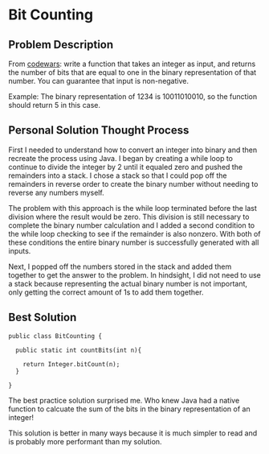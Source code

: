 # Bit Counting

## Problem Description

From [codewars](https://www.codewars.com/): write a function that takes an integer as input, and returns the number of bits that are equal to one in the binary representation of that number. You can guarantee that input is non-negative.

Example: The binary representation of 1234 is 10011010010, so the function should return 5 in this case.


## Personal Solution Thought Process

First I needed to understand how to convert an integer into binary and then recreate the process using Java. I began by creating a while loop to continue to divide the integer by 2 until it equaled zero and pushed the remainders into a stack. I chose a stack so that I could pop off the remainders in reverse order to create the binary number without needing to reverse any numbers myself. 

The problem with this approach is the while loop terminated before the last division where the result would be zero. This division is still necessary to complete the binary number calculation and I added a second condition to the while loop checking to see if the remainder is also nonzero. With both of these conditions the entire binary number is successfully generated with all inputs. 

Next, I popped off the numbers stored in the stack and added them together to get the answer to the problem. In hindsight, I did not need to use a stack because representing the actual binary number is not important, only getting the correct amount of 1s to add them together. 


## Best Solution

```
public class BitCounting {

  public static int countBits(int n){
    
    return Integer.bitCount(n);
  }
  
}
```

The best practice solution surprised me. Who knew Java had a native function to calcuate the sum of the bits in the binary representation of an integer! 

This solution is better in many ways because it is much simpler to read and is probably more performant than my solution. 